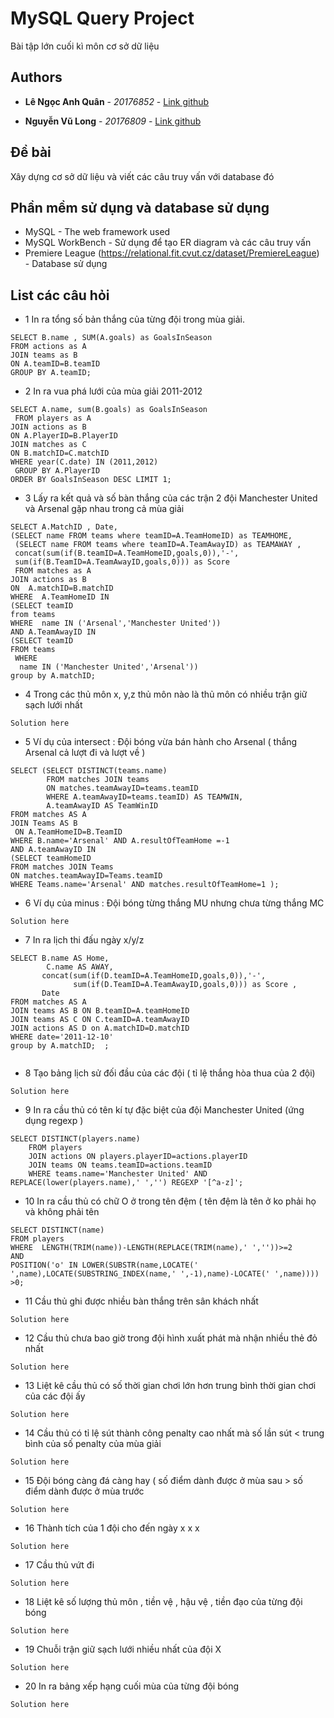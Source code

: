 # MySQL Query Project

Bài tập lớn cuối kì môn cơ sở dữ liệu 

## Authors

* **Lê Ngọc Anh Quân** - *20176852* - [Link github](https://github.com/quan191)

* **Nguyễn Vũ Long** - *20176809* - [Link github](https://github.com/LongNguyenVu181)



## Đề bài 

Xây dựng cơ sở dữ liệu và viết các câu truy vấn với database đó 

## Phần mềm sử dụng và database sử dụng 

* MySQL - The web framework used
* MySQL WorkBench - Sử dụng để tạo ER diagram và các câu truy vấn
* Premiere League (https://relational.fit.cvut.cz/dataset/PremiereLeague) - Database sử dụng 

## List các câu hỏi 

* 1 In ra tổng số bản thắng của từng đội trong mùa giải.
```
SELECT B.name , SUM(A.goals) as GoalsInSeason
FROM actions as A
JOIN teams as B 
ON A.teamID=B.teamID
GROUP BY A.teamID;
```

* 2 In ra vua phá lưới của mùa giải 2011-2012
```
SELECT A.name, sum(B.goals) as GoalsInSeason
 FROM players as A 
JOIN actions as B 
ON A.PlayerID=B.PlayerID 
JOIN matches as C 
ON B.matchID=C.matchID 
WHERE year(C.date) IN (2011,2012)
 GROUP BY A.PlayerID 
ORDER BY GoalsInSeason DESC LIMIT 1;
```

* 3 Lấy ra kết quả và số bàn thắng của các trận 2 đội Manchester United và Arsenal gặp nhau trong cả mùa giải
```
SELECT A.MatchID , Date,
(SELECT name FROM teams where teamID=A.TeamHomeID) as TEAMHOME,
 (SELECT name FROM teams where teamID=A.TeamAwayID) as TEAMAWAY ,
 concat(sum(if(B.teamID=A.TeamHomeID,goals,0)),'-', 
 sum(if(B.TeamID=A.TeamAwayID,goals,0))) as Score 
 FROM matches as A 
JOIN actions as B 
ON	A.matchID=B.matchID 
WHERE  A.TeamHomeID IN 
(SELECT teamID 
from teams 
WHERE  name IN ('Arsenal','Manchester United')) 
AND A.TeamAwayID IN 
(SELECT teamID 
FROM teams
 WHERE
  name IN ('Manchester United','Arsenal')) 
group by A.matchID;  
```

* 4 Trong các thủ môn x, y,z  thủ môn nào là thủ môn có nhiều trận giữ sạch lưới nhất 
```
Solution here
```

* 5 Ví dụ của intersect : Đội bóng vừa bán hành cho Arsenal ( thắng  Arsenal cả lượt đi và lượt về )
```
SELECT (SELECT DISTINCT(teams.name) 
		FROM matches JOIN teams 
        ON matches.teamAwayID=teams.teamID 
        WHERE A.teamAwayID=teams.teamID) AS TEAMWIN,
        A.teamAwayID AS TeamWinID
FROM matches AS A 
JOIN Teams AS B
 ON A.TeamHomeID=B.TeamID 
WHERE B.name='Arsenal' AND A.resultOfTeamHome =-1
AND A.teamAwayID IN 
(SELECT teamHomeID 
FROM matches JOIN Teams 
ON matches.teamAwayID=Teams.teamID
WHERE Teams.name='Arsenal' AND matches.resultOfTeamHome=1 );
```

* 6 Ví dụ của minus : Đội bóng từng thắng MU nhưng chưa từng thắng MC 
```
Solution here
```

* 7 In ra lịch thi đấu ngày x/y/z
```
SELECT B.name AS Home,
      	C.name AS AWAY,
       concat(sum(if(D.teamID=A.TeamHomeID,goals,0)),'-', 
              sum(if(D.TeamID=A.TeamAwayID,goals,0))) as Score ,
       Date
FROM matches AS A 
JOIN teams AS B ON B.teamID=A.teamHomeID
JOIN teams AS C ON C.teamID=A.teamAwayID
JOIN actions AS D on A.matchID=D.matchID
WHERE date='2011-12-10'
group by A.matchID;  ;


```

* 8 Tạo bảng lịch sử đối đầu của các đội ( tỉ lệ thắng hòa thua của 2 đội)
```
Solution here
```

* 9 In ra cầu thủ có tên kí tự đặc biệt của đội Manchester United (ứng dụng regexp )
```
SELECT DISTINCT(players.name)
	FROM players
    JOIN actions ON players.playerID=actions.playerID  
    JOIN teams ON teams.teamID=actions.teamID
    WHERE teams.name='Manchester United' AND REPLACE(lower(players.name),' ','') REGEXP '[^a-z]';
```

* 10 In ra cầu thủ có chữ O ở trong tên đệm ( tên đệm là tên ở ko phải họ và không phải tên 
```
SELECT DISTINCT(name)
FROM players  
WHERE  LENGTH(TRIM(name))-LENGTH(REPLACE(TRIM(name),' ',''))>=2 
AND 
POSITION('o' IN LOWER(SUBSTR(name,LOCATE(' ',name),LOCATE(SUBSTRING_INDEX(name,' ',-1),name)-LOCATE(' ',name)))) >0;
``` 

* 11 Cầu thủ ghi được nhiều bàn thắng trên sân khách nhất
```
Solution here
```

* 12 Cầu thủ chưa bao giờ trong đội hình xuất phát mà nhận nhiều thẻ đỏ nhất 
```
Solution here
```

* 13 Liệt kê cầu thủ có số thời gian chơi lớn hơn trung bình thời gian chơi của các đội ấy
```
Solution here
```

* 14 Cầu thủ có tỉ lệ sút thành công penalty cao nhất mà số lần sút < trung bình của số penalty của mùa giải  
```
Solution here
```

* 15 Đội bóng càng đá càng hay ( số điểm dành được ở mùa sau > số điểm dành được ở mùa trước
```
Solution here
```

* 16 Thành tích của 1 đội cho đến ngày x x x 
```
Solution here
```

* 17 Cầu thủ vứt đi 
```
Solution here
```

* 18 Liệt kê số lượng thủ môn , tiền vệ , hậu vệ , tiền đạo của từng đội bóng 
```
Solution here
```

* 19 Chuỗi trận giữ sạch lưới nhiều nhất của đội X
```
Solution here
```

* 20 In ra bảng xếp hạng cuối mùa của từng đội bóng
```
Solution here
```



